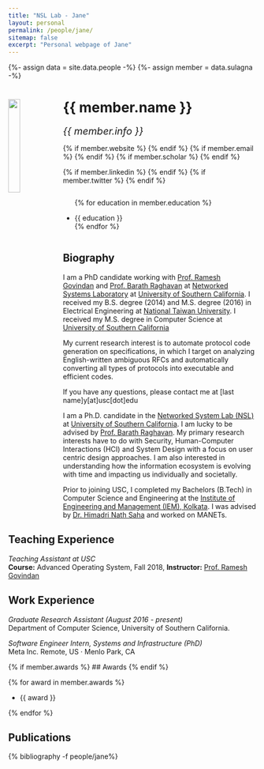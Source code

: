 ```yaml
---
title: "NSL Lab - Jane"
layout: personal
permalink: /people/jane/
sitemap: false
excerpt: "Personal webpage of Jane"
---
```

{%- assign data = site.data.people -%}
{%- assign member = data.sulagna -%}

<div class="row">
  <img src="{{ site.url }}{{ site.baseurl }}/images/teampic/{{ member.photo }}" class="img-responsive" width="22%" style="float: left" />
  <h1>{{ member.name }}</h1>
  <i style="font-size:20px">{{ member.info }}</i><br>

  {% if member.website %}<a href="{{ member.website }}" target="_blank"><i class="fa fa-home fa-3x"></i></a> {% endif %}
  {% if member.email %}<a href="mailto:{{ member.email }}" target="_blank"><i class="fa fa-envelope-square fa-3x"></i></a> {% endif %}
  {% if member.scholar %} <a href="{{ member.scholar }}" target="_blank"><i class="ai ai-google-scholar-square ai-3x"></i></a> {% endif %}
  <!-- {% if member.cv %} <a href="{{ site.url }}{{ site.baseurl }}/files/{{ member.cv }}" target="_blank"><i class="ai ai-cv-square ai-3x"></i></a> {% endif %}
  {% if member.github %} <a href="{{ member.github }}" target="_blank"><i class="fa fa-github-square fa-3x"></i></a> {% endif %} -->
  {% if member.linkedin %} <a href="{{ member.linkedin }}" target="_blank"><i class="fa fa-linkedin-square fa-3x"></i></a> {% endif %}
  {% if member.twitter %} <a href="{{ member.twitter }}" target="_blank"><i class="fa fa-twitter-square fa-3x"></i></a> {% endif %}
  <!-- {% if member.researchgate %} <a href="{{ member.researchgate }}" target="_blank"><i class="ai ai-researchgate-square ai-3x"></i></a> {% endif %} -->
  <ul style="overflow: hidden">

  {% for education in member.education %}
	<li> {{ education }} </li>
  {% endfor %}

  </ul>
</div>

## Biography

<p>
I am a PhD candidate working with <a href="https://govindan.usc.edu/">Prof. Ramesh Govindan</a> and <a href="https://raghavan.usc.edu/">Prof. Barath Raghavan</a> at <a href="https://nsl.usc.edu/">Networked Systems Laboratory</a> at <a href="https://www.usc.edu/">University of Southern California</a>. I received my B.S. degree (2014) and M.S. degree (2016) in Electrical Engineering at <a href="https://www.ntu.edu.tw/english/">National Taiwan University</a>. I received my M.S. degree in Computer Science at <a href="https://www.usc.edu/">University of Southern California</a>

My current research interest is to automate protocol code generation on specifications, in which I target on analyzing English-written ambiguous RFCs and automatically converting all types of protocols into executable and efficient codes.

If you have any questions, please contact me at [last name]y[at]usc[dot]edu
</p>

<p>I am a Ph.D. candidate in the <a href="http://nsl.usc.edu/">Networked System Lab (NSL)</a> at <a href="http://www.usc.edu">University of Southern California</a>. I am lucky to be advised by <a href="https://raghavan.usc.edu/">Prof. Barath Raghavan</a>. My primary research interests have to do with Security, Human-Computer Interactions (HCI) and System Design with a focus on user centric design approaches. I am also interested in understanding how the information ecosystem is evolving with time and impacting us individually and societally. </p>
<p>Prior to joining USC, I completed my Bachelors (B.Tech) in Computer Science and Engineering at the <a href="https://iem.edu.in/">Institute of Engineering and Management (IEM), Kolkata</a>. I was advised by <a href="https://bit.ly/3yN3woH">Dr. Himadri Nath Saha</a> and worked on MANETs. </p>


## Teaching Experience

<p>
<em>Teaching Assistant at USC</em><br>
<b>Course:</b> Advanced Operating System, Fall 2018, <b>Instructor:</b> <a href="https://govindan.usc.edu/">Prof. Ramesh Govindan</a>
</p>

## Work Experience

<p>
<em>Graduate Research Assistant (August 2016 - present)</em><br>
Department of Computer Science, University of Southern California.<br>
</p>

<p>
<em>Software Engineer Intern, Systems and Infrastructure (PhD)</em><br>
Meta Inc. Remote, US  · Menlo Park, CA<br>
</p>

<p></p>
{% if member.awards %}
## Awards
{% endif %}

{% for award in member.awards %}
<ul style="overflow: hidden">
<li> {{ award }} </li>
</ul>
{% endfor %}

## Publications

<div class="publications">

{% bibliography -f people/jane%}

</div>

